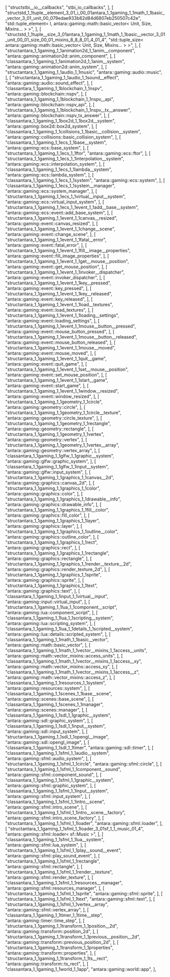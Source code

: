 [
  "structstbi__io__callbacks",
  "stbi_io_callbacks",
],
    [
      "structstd_1_1tuple__element_3_01_i_00_01antara_1_1gaming_1_1math_1_1basic__vector_3_01_unit_00_079edae933b82d84d6807eb250507c42e",
      "std::tuple_element< I, antara::gaming::math::basic_vector< Unit, Size, Mixins... > >",
    ],
    [
      "structstd_1_1tuple__size_3_01antara_1_1gaming_1_1math_1_1basic__vector_3_01_unit_00_01_size_00_01_mixins_8_8_8_01_4_01_4",
      "std::tuple_size< antara::gaming::math::basic_vector< Unit, Size, Mixins... > >",
    ],
            [
              "structantara_1_1gaming_1_1animation2d_1_1anim__component",
              "antara::gaming::animation2d::anim_component",
            ],
            [
              "classantara_1_1gaming_1_1animation2d_1_1anim__system",
              "antara::gaming::animation2d::anim_system",
            ],
            [
              "structantara_1_1gaming_1_1audio_1_1music",
              "antara::gaming::audio::music",
            ],
            [
              "structantara_1_1gaming_1_1audio_1_1sound__effect",
              "antara::gaming::audio::sound_effect",
            ],
            [
              "classantara_1_1gaming_1_1blockchain_1_1nspv",
              "antara::gaming::blockchain::nspv",
            ],
            [
              "structantara_1_1gaming_1_1blockchain_1_1nspv__api",
              "antara::gaming::blockchain::nspv_api",
            ],
            [
              "structantara_1_1gaming_1_1blockchain_1_1nspv__tx__answer",
              "antara::gaming::blockchain::nspv_tx_answer",
            ],
            [
              "classantara_1_1gaming_1_1box2d_1_1box2d__system",
              "antara::gaming::box2d::box2d_system",
            ],
            [
              "classantara_1_1gaming_1_1collisions_1_1basic__collision__system",
              "antara::gaming::collisions::basic_collision_system",
            ],
            [
              "classantara_1_1gaming_1_1ecs_1_1base__system",
              "antara::gaming::ecs::base_system",
            ],
            [
              "structantara_1_1gaming_1_1ecs_1_1ftor",
              "antara::gaming::ecs::ftor",
            ],
            [
              "structantara_1_1gaming_1_1ecs_1_1interpolation__system",
              "antara::gaming::ecs::interpolation_system",
            ],
            [
              "classantara_1_1gaming_1_1ecs_1_1lambda__system",
              "antara::gaming::ecs::lambda_system",
            ],
            [
              "classantara_1_1gaming_1_1ecs_1_1system",
              "antara::gaming::ecs::system",
            ],
            [
              "classantara_1_1gaming_1_1ecs_1_1system__manager",
              "antara::gaming::ecs::system_manager",
            ],
            [
              "structantara_1_1gaming_1_1ecs_1_1virtual__input__system",
              "antara::gaming::ecs::virtual_input_system",
            ],
                [
                  "structantara_1_1gaming_1_1ecs_1_1event_1_1add__base__system",
                  "antara::gaming::ecs::event::add_base_system",
                ],
            [
              "structantara_1_1gaming_1_1event_1_1canvas__resized",
              "antara::gaming::event::canvas_resized",
            ],
            [
              "structantara_1_1gaming_1_1event_1_1change__scene",
              "antara::gaming::event::change_scene",
            ],
            [
              "structantara_1_1gaming_1_1event_1_1fatal__error",
              "antara::gaming::event::fatal_error",
            ],
            [
              "structantara_1_1gaming_1_1event_1_1fill__image__properties",
              "antara::gaming::event::fill_image_properties",
            ],
            [
              "structantara_1_1gaming_1_1event_1_1get__mouse__position",
              "antara::gaming::event::get_mouse_position",
            ],
            [
              "structantara_1_1gaming_1_1event_1_1invoker__dispatcher",
              "antara::gaming::event::invoker_dispatcher",
            ],
            [
              "structantara_1_1gaming_1_1event_1_1key__pressed",
              "antara::gaming::event::key_pressed",
            ],
            [
              "structantara_1_1gaming_1_1event_1_1key__released",
              "antara::gaming::event::key_released",
            ],
            [
              "structantara_1_1gaming_1_1event_1_1load__textures",
              "antara::gaming::event::load_textures",
            ],
            [
              "structantara_1_1gaming_1_1event_1_1loading__settings",
              "antara::gaming::event::loading_settings",
            ],
            [
              "structantara_1_1gaming_1_1event_1_1mouse__button__pressed",
              "antara::gaming::event::mouse_button_pressed",
            ],
            [
              "structantara_1_1gaming_1_1event_1_1mouse__button__released",
              "antara::gaming::event::mouse_button_released",
            ],
            [
              "structantara_1_1gaming_1_1event_1_1mouse__moved",
              "antara::gaming::event::mouse_moved",
            ],
            [
              "structantara_1_1gaming_1_1event_1_1quit__game",
              "antara::gaming::event::quit_game",
            ],
            [
              "structantara_1_1gaming_1_1event_1_1set__mouse__position",
              "antara::gaming::event::set_mouse_position",
            ],
            [
              "structantara_1_1gaming_1_1event_1_1start__game",
              "antara::gaming::event::start_game",
            ],
            [
              "structantara_1_1gaming_1_1event_1_1window__resized",
              "antara::gaming::event::window_resized",
            ],
            [
              "structantara_1_1gaming_1_1geometry_1_1circle",
              "antara::gaming::geometry::circle",
            ],
            [
              "structantara_1_1gaming_1_1geometry_1_1circle__texture",
              "antara::gaming::geometry::circle_texture",
            ],
            [
              "structantara_1_1gaming_1_1geometry_1_1rectangle",
              "antara::gaming::geometry::rectangle",
            ],
            [
              "structantara_1_1gaming_1_1geometry_1_1vertex",
              "antara::gaming::geometry::vertex",
            ],
            [
              "structantara_1_1gaming_1_1geometry_1_1vertex__array",
              "antara::gaming::geometry::vertex_array",
            ],
            [
              "classantara_1_1gaming_1_1glfw_1_1graphic__system",
              "antara::gaming::glfw::graphic_system",
            ],
            [
              "classantara_1_1gaming_1_1glfw_1_1input__system",
              "antara::gaming::glfw::input_system",
            ],
            [
              "structantara_1_1gaming_1_1graphics_1_1canvas__2d",
              "antara::gaming::graphics::canvas_2d",
            ],
            [
              "structantara_1_1gaming_1_1graphics_1_1color",
              "antara::gaming::graphics::color",
            ],
            [
              "structantara_1_1gaming_1_1graphics_1_1drawable__info",
              "antara::gaming::graphics::drawable_info",
            ],
            [
              "structantara_1_1gaming_1_1graphics_1_1fill__color",
              "antara::gaming::graphics::fill_color",
            ],
            [
              "structantara_1_1gaming_1_1graphics_1_1layer",
              "antara::gaming::graphics::layer",
            ],
            [
              "structantara_1_1gaming_1_1graphics_1_1outline__color",
              "antara::gaming::graphics::outline_color",
            ],
            [
              "structantara_1_1gaming_1_1graphics_1_1rect",
              "antara::gaming::graphics::rect",
            ],
            [
              "structantara_1_1gaming_1_1graphics_1_1rectangle",
              "antara::gaming::graphics::rectangle",
            ],
            [
              "structantara_1_1gaming_1_1graphics_1_1render__texture__2d",
              "antara::gaming::graphics::render_texture_2d",
            ],
            [
              "structantara_1_1gaming_1_1graphics_1_1sprite",
              "antara::gaming::graphics::sprite",
            ],
            [
              "structantara_1_1gaming_1_1graphics_1_1text",
              "antara::gaming::graphics::text",
            ],
            [
              "classantara_1_1gaming_1_1input_1_1virtual__input",
              "antara::gaming::input::virtual_input",
            ],
            [
              "structantara_1_1gaming_1_1lua_1_1component__script",
              "antara::gaming::lua::component_script",
            ],
            [
              "classantara_1_1gaming_1_1lua_1_1scripting__system",
              "antara::gaming::lua::scripting_system",
            ],
                [
                  "classantara_1_1gaming_1_1lua_1_1details_1_1scripted__system",
                  "antara::gaming::lua::details::scripted_system",
                ],
            [
              "classantara_1_1gaming_1_1math_1_1basic__vector",
              "antara::gaming::math::basic_vector",
            ],
                [
                  "classantara_1_1gaming_1_1math_1_1vector__mixins_1_1access__units",
                  "antara::gaming::math::vector_mixins::access_units",
                ],
                [
                  "classantara_1_1gaming_1_1math_1_1vector__mixins_1_1access__xy",
                  "antara::gaming::math::vector_mixins::access_xy",
                ],
                [
                  "classantara_1_1gaming_1_1math_1_1vector__mixins_1_1access__z",
                  "antara::gaming::math::vector_mixins::access_z",
                ],
            [
              "classantara_1_1gaming_1_1resources_1_1system",
              "antara::gaming::resources::system",
            ],
            [
              "classantara_1_1gaming_1_1scenes_1_1base__scene",
              "antara::gaming::scenes::base_scene",
            ],
            [
              "classantara_1_1gaming_1_1scenes_1_1manager",
              "antara::gaming::scenes::manager",
            ],
            [
              "classantara_1_1gaming_1_1sdl_1_1graphic__system",
              "antara::gaming::sdl::graphic_system",
            ],
            [
              "classantara_1_1gaming_1_1sdl_1_1input__system",
              "antara::gaming::sdl::input_system",
            ],
            [
              "structantara_1_1gaming_1_1sdl_1_1opengl__image",
              "antara::gaming::sdl::opengl_image",
            ],
            [
              "classantara_1_1gaming_1_1sdl_1_1timer",
              "antara::gaming::sdl::timer",
            ],
            [
              "classantara_1_1gaming_1_1sfml_1_1audio__system",
              "antara::gaming::sfml::audio_system",
            ],
            [
              "structantara_1_1gaming_1_1sfml_1_1circle",
              "antara::gaming::sfml::circle",
            ],
            [
              "structantara_1_1gaming_1_1sfml_1_1component__sound",
              "antara::gaming::sfml::component_sound",
            ],
            [
              "classantara_1_1gaming_1_1sfml_1_1graphic__system",
              "antara::gaming::sfml::graphic_system",
            ],
            [
              "classantara_1_1gaming_1_1sfml_1_1input__system",
              "antara::gaming::sfml::input_system",
            ],
            [
              "classantara_1_1gaming_1_1sfml_1_1intro__scene",
              "antara::gaming::sfml::intro_scene",
            ],
            [
              "structantara_1_1gaming_1_1sfml_1_1intro__scene__factory",
              "antara::gaming::sfml::intro_scene_factory",
            ],
            [
              "structantara_1_1gaming_1_1sfml_1_1loader",
              "antara::gaming::sfml::loader",
            ],
            [
              "structantara_1_1gaming_1_1sfml_1_1loader_3_01sf_1_1_music_01_4",
              "antara::gaming::sfml::loader< sf::Music >",
            ],
            [
              "classantara_1_1gaming_1_1sfml_1_1lua__system",
              "antara::gaming::sfml::lua_system",
            ],
            [
              "structantara_1_1gaming_1_1sfml_1_1play__sound__event",
              "antara::gaming::sfml::play_sound_event",
            ],
            [
              "structantara_1_1gaming_1_1sfml_1_1rectangle",
              "antara::gaming::sfml::rectangle",
            ],
            [
              "structantara_1_1gaming_1_1sfml_1_1render__texture",
              "antara::gaming::sfml::render_texture",
            ],
            [
              "classantara_1_1gaming_1_1sfml_1_1resources__manager",
              "antara::gaming::sfml::resources_manager",
            ],
            [
              "structantara_1_1gaming_1_1sfml_1_1sprite",
              "antara::gaming::sfml::sprite",
            ],
            [
              "structantara_1_1gaming_1_1sfml_1_1text",
              "antara::gaming::sfml::text",
            ],
            [
              "structantara_1_1gaming_1_1sfml_1_1vertex__array",
              "antara::gaming::sfml::vertex_array",
            ],
            [
              "classantara_1_1gaming_1_1timer_1_1time__step",
              "antara::gaming::timer::time_step",
            ],
            [
              "structantara_1_1gaming_1_1transform_1_1position__2d",
              "antara::gaming::transform::position_2d",
            ],
            [
              "structantara_1_1gaming_1_1transform_1_1previous__position__2d",
              "antara::gaming::transform::previous_position_2d",
            ],
            [
              "structantara_1_1gaming_1_1transform_1_1properties",
              "antara::gaming::transform::properties",
            ],
            [
              "structantara_1_1gaming_1_1transform_1_1ts__rect",
              "antara::gaming::transform::ts_rect",
            ],
            [
              "classantara_1_1gaming_1_1world_1_1app",
              "antara::gaming::world::app",
            ],
